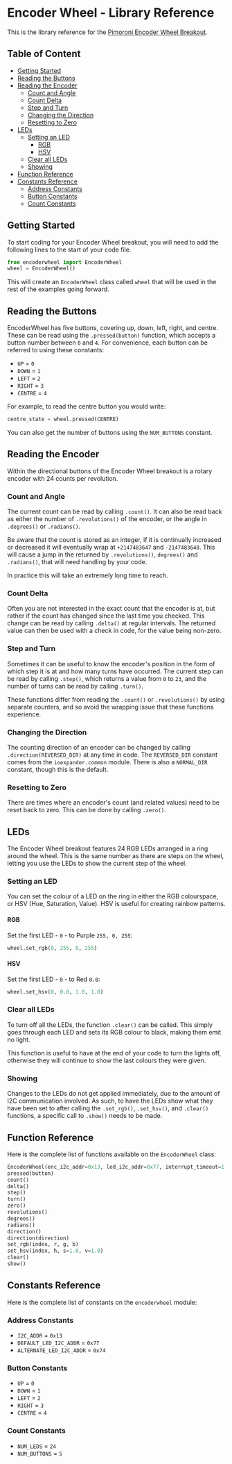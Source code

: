 # Encoder Wheel - Library Reference <!-- omit in toc -->

This is the library reference for the [Pimoroni Encoder Wheel Breakout](https://shop.pimoroni.com/products/encoder-wheel-breakout).


## Table of Content <!-- omit in toc -->
- [Getting Started](#getting-started)
- [Reading the Buttons](#reading-the-buttons)
- [Reading the Encoder](#reading-the-encoder)
  - [Count and Angle](#count-and-angle)
  - [Count Delta](#count-delta)
  - [Step and Turn](#step-and-turn)
  - [Changing the Direction](#changing-the-direction)
  - [Resetting to Zero](#resetting-to-zero)
- [LEDs](#leds)
  - [Setting an LED](#setting-an-led)
    - [RGB](#rgb)
    - [HSV](#hsv)
  - [Clear all LEDs](#clear-all-leds)
  - [Showing](#showing)
- [Function Reference](#function-reference)
- [Constants Reference](#constants-reference)
  - [Address Constants](#address-constants)
  - [Button Constants](#button-constants)
  - [Count Constants](#count-constants)


<!-- pypa starts reference here -->

## Getting Started

To start coding for your Encoder Wheel breakout, you will need to add the following lines to the start of your code file.

```python
from encoderwheel import EncoderWheel
wheel = EncoderWheel()
```

This will create an `EncoderWheel` class called `wheel` that will be used in the rest of the examples going forward.


## Reading the Buttons

EncoderWheel has five buttons, covering up, down, left, right, and centre. These can be read using the `.pressed(button)` function, which accepts a button number between `0` and `4`. For convenience, each button can be referred to using these constants:

* `UP` = `0`
* `DOWN` = `1`
* `LEFT` = `2`
* `RIGHT` = `3`
* `CENTRE` = `4`

For example, to read the centre button you would write:

```python
centre_state = wheel.pressed(CENTRE)
```

You can also get the number of buttons using the `NUM_BUTTONS` constant.


## Reading the Encoder

Within the directional buttons of the Encoder Wheel breakout is a rotary encoder with 24 counts per revolution.

### Count and Angle

The current count can be read by calling `.count()`. It can also be read back as either the number of `.revolutions()` of the encoder, or the angle in `.degrees()` or `.radians()`.

Be aware that the count is stored as an integer, if it is continually increased or decreased it will eventually wrap at `+2147483647` and `-2147483648`. This will cause a jump in the returned by `.revolutions()`, `degrees()` and `.radians()`, that will need handling by your code.

In practice this will take an extremely long time to reach.


### Count Delta

Often you are not interested in the exact count that the encoder is at, but rather if the count has changed since the last time you checked. This change can be read by calling `.delta()` at regular intervals. The returned value can then be used with a check in code, for the value being non-zero.


### Step and Turn

Sometimes it can be useful to know the encoder's position in the form of which step it is at and how many turns have occurred. The current step can be read by calling `.step()`, which returns a value from `0` to `23`, and the number of turns can be read by calling `.turn()`.

These functions differ from reading the `.count()` or `.revolutions()` by using separate counters, and so avoid the wrapping issue that these functions experience.


### Changing the Direction

The counting direction of an encoder can be changed by calling `.direction(REVERSED_DIR)` at any time in code. The `REVERSED_DIR` constant comes from the `ioexpander.common` module. There is also a `NORMAL_DIR` constant, though this is the default.


### Resetting to Zero

There are times where an encoder's count (and related values) need to be reset back to zero. This can be done by calling `.zero()`.


## LEDs

The Encoder Wheel breakout features 24 RGB LEDs arranged in a ring around the wheel. This is the same number as there are steps on the wheel, letting you use the LEDs to show the current step of the wheel.


### Setting an LED

You can set the colour of a LED on the ring in either the RGB colourspace, or HSV (Hue, Saturation, Value). HSV is useful for creating rainbow patterns.

#### RGB

Set the first LED - `0` - to Purple `255, 0, 255`:

```python
wheel.set_rgb(0, 255, 0, 255)
```

#### HSV

Set the first LED - `0` - to Red `0.0`:

```python
wheel.set_hsv(0, 0.0, 1.0, 1.0)
```


### Clear all LEDs

To turn off all the LEDs, the function `.clear()` can be called. This simply goes through each LED and sets its RGB colour to black, making them emit no light.

This function is useful to have at the end of your code to turn the lights off, otherwise they will continue to show the last colours they were given.


### Showing

Changes to the LEDs do not get applied immediately, due to the amount of I2C communication involved. As such, to have the LEDs show what they have been set to after calling the `.set_rgb()`, `.set_hsv()`, and `.clear()` functions, a specific call to `.show()` needs to be made.


## Function Reference

Here is the complete list of functions available on the `EncoderWheel` class:
```python
EncoderWheel(enc_i2c_addr=0x13, led_i2c_addr=0x77, interrupt_timeout=1.0, interrupt_pin=None, skip_chip_id_check=False)
pressed(button)
count()
delta()
step()
turn()
zero()
revolutions()
degrees()
radians()
direction()
direction(direction)
set_rgb(index, r, g, b)
set_hsv(index, h, s=1.0, v=1.0)
clear()
show()
```

## Constants Reference

Here is the complete list of constants on the `encoderwheel` module:

### Address Constants

* `I2C_ADDR` = `0x13`
* `DEFAULT_LED_I2C_ADDR` = `0x77`
* `ALTERNATE_LED_I2C_ADDR` = `0x74`


### Button Constants

* `UP` = `0`
* `DOWN` = `1`
* `LEFT` = `2`
* `RIGHT` = `3`
* `CENTRE` = `4`


### Count Constants

* `NUM_LEDS` = `24`
* `NUM_BUTTONS` = `5`
